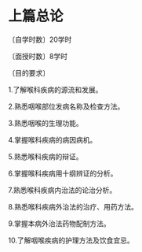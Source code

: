 # 上篇总论

〔自学时数〕20学时

〔面授时数〕8学时

〔目的要求〕

1.了解喉科疾病的源流和发展。

2.熟悉咽喉部位发病名称及检查方法。

3.熟悉咽喉的生理功能。

4.掌握喉科疾病的病因病机。

5.熟悉喉科疾病的辩证。

6.掌握喉科疾病用十纲辨证的分析。

7.熟悉喉科疾病内治法的论治分析。

8.熟悉喉科疾病外治法的治疗、用药方法。

9.掌握本病外治法药物配制方法。

10.了解咽喉疾病的护理方法及饮食宜忌。

